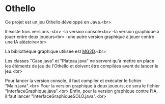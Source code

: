 # Othello

Ce projet est un jeu Othello développé en Java.<br\>

Il existe trois versions :<br\>
-la version console<br\>
-la version graphique à jouer entre deux joueurs<br\>
-une autre version graphique à jouer contre une IA aléatoire<br\>

La bibliothèque graphique utilisée est [MG2D](http://iut.univ-littoral.fr/gitlab/synave/MG2D).<br\>

Les classes "Case.java" et "Plateau.java" ne servent qu'à mettre en place les éléments de jeu de l'Othello et doivent être compilées avant de lancer le jeu.<br\>

Pour lancer la version console, il faut compiler et exécuter le fichier "Main.java".<br\>
Pour la version graphique à deux joueurs, ce sera le fichier "InterfaceGraphique.java".<br\>
Enfin, pour la version graphique contre l'IA, il faut lancer "InterfaceGraphiqueSOLO.java".<br\>

